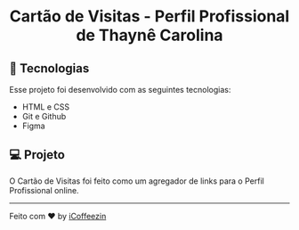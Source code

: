 <h1 align="center"> Cartão de Visitas - Perfil Profissional de Thaynê Carolina </h1>

## 🚀 Tecnologias

Esse projeto foi desenvolvido com as seguintes tecnologias:

- HTML e CSS
- Git e Github
- Figma

## 💻 Projeto

O Cartão de Visitas foi feito como um agregador de links para o Perfil Profissional online.

---

Feito com ♥ by [iCoffeezin](https://github.com/iCoffeezin)
